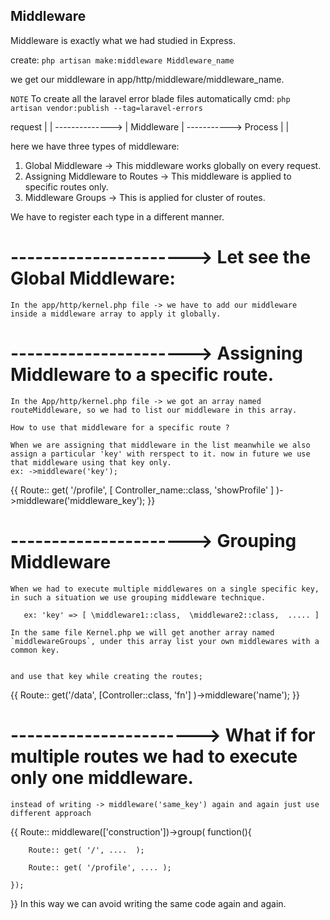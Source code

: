 ##                              Middleware 

Middleware is exactly what we had studied in Express.

create:  `php artisan make:middleware Middleware_name`

we get our middleware in app/http/middleware/middleware_name.


`NOTE` To create all the laravel error blade files automatically
cmd: `php artisan vendor:publish --tag=laravel-errors`


  request            |              |
-------------->      |  Middleware  |      -----------> Process
                     |              | 


here we have three types of middleware:

1. Global Middleware                          -> This middleware works globally on every request.
2. Assigning Middleware to Routes             -> This middleware is applied to specific routes only.
3. Middleware Groups                          -> This is applied for cluster of routes.

We have to register each type in a different manner.




# ----------------------> Let see the Global Middleware:

    In the app/http/kernel.php file -> we have to add our middleware inside a middleware array to apply it globally.





# ----------------------> Assigning Middleware to a specific route.

    In the App/http/kernel.php file -> we got an array named routeMiddleware, so we had to list our middleware in this array.

    How to use that middleware for a specific route ?

    When we are assigning that middleware in the list meanwhile we also assign a particular 'key' with rerspect to it. now in future we use that middleware using that key only. 
    ex: ->middleware('key');
{{
    Route:: get( '/profile', [ Controller_name::class, 'showProfile' ] )->middleware('middleware_key');
}}




# ----------------------> Grouping Middleware

    When we had to execute multiple middlewares on a single specific key, in such a situation we use grouping middleware technique.

       ex: 'key' => [ \middleware1::class,  \middleware2::class,  ..... ]

    In the same file Kernel.php we will get another array named `middlewareGroups`, under this array list your own middlewares with a common key.


    and use that key while creating the routes;
 {{
    Route:: get('/data', [Controller::class, 'fn'] )->middleware('name');
}}






# -----------------------> What if for multiple routes we had to execute only one middleware.

    instead of writing -> middleware('same_key') again and again just use different approach
{{
    Route:: middleware(['construction'])->group( function(){

        Route:: get( '/', ....  );

        Route:: get( '/profile', .... );

    }); 
}}
    In this way we can avoid writing the same code again and again.


    


